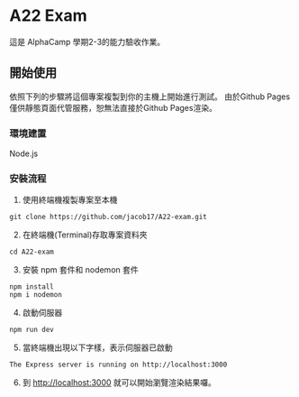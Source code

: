 # A22 Exam

這是 AlphaCamp 學期2-3的能力驗收作業。

## 開始使用

依照下列的步驟將這個專案複製到你的主機上開始進行測試。
由於Github Pages僅供靜態頁面代管服務，恕無法直接於Github Pages渲染。


### 環境建置

Node.js

### 安裝流程

1. 使用終端機複製專案至本機

```
git clone https://github.com/jacob17/A22-exam.git
```

2. 在終端機(Terminal)存取專案資料夾

```
cd A22-exam
```

3. 安裝 npm 套件和 nodemon 套件

```
npm install
npm i nodemon
```

4. 啟動伺服器

```
npm run dev
```

5. 當終端機出現以下字樣，表示伺服器已啟動

```
The Express server is running on http://localhost:3000
```

6. 到 [http://localhost:3000](http://localhost:3000) 就可以開始瀏覽渲染結果囉。
